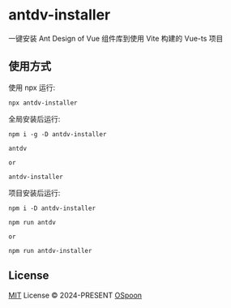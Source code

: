 # antdv-installer

一键安装 Ant Design of Vue 组件库到使用 Vite 构建的 Vue-ts 项目

## 使用方式

使用 npx 运行:

```shell
npx antdv-installer
```

全局安装后运行:

```shell
npm i -g -D antdv-installer

```

```shell
antdv

or

antdv-installer
```

项目安装后运行:

```shell
npm i -D antdv-installer

```

```shell
npm run antdv

or

npm run antdv-installer
```

## License

[MIT](./LICENSE) License © 2024-PRESENT [OSpoon](https://github.com/OSpoon)
